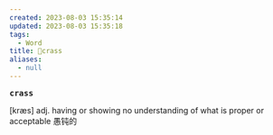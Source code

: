 ```yaml
---
created: 2023-08-03 15:35:14
updated: 2023-08-03 15:35:18
tags:
  - Word
title: 📖crass
aliases:
  - null
---
```


<pre><strong>crass</strong></pre>
[kræs]
adj. having or showing no understanding of what is proper or acceptable 愚钝的
